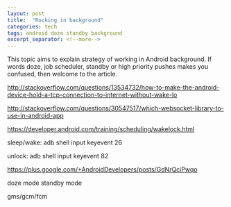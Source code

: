 ```yaml
---
layout: post
title:  "Rocking in background"
categories: tech
tags: android doze standby background
excerpt_separator: <!--more-->
---
```


This topic aims to explain strategy of working in Android background.
If words doze, job scheduler, standby or high priority pushes
makes you confused, then welcome to the article.

<!--more-->



http://stackoverflow.com/questions/13534732/how-to-make-the-android-device-hold-a-tcp-connection-to-internet-without-wake-lo

http://stackoverflow.com/questions/30547517/which-websocket-library-to-use-in-android-app

https://developer.android.com/training/scheduling/wakelock.html

sleep/wake:
adb shell input keyevent 26

unlock:
adb shell input keyevent 82

https://plus.google.com/+AndroidDevelopers/posts/GdNrQciPwqo

doze mode
standby mode

gms/gcm/fcm
